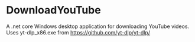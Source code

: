 # DownloadYouTube
A .net core Windows desktop application for downloading YouTube videos.
Uses yt-dlp_x86.exe from https://github.com/yt-dlp/yt-dlp/
